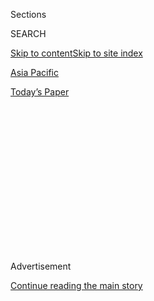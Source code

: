 <div id="app">

<div>

<div>

<div>

<div class="NYTAppHideMasthead css-1q2w90k e1suatyy0">

<div class="section css-ui9rw0 e1suatyy2">

<div class="css-eph4ug er09x8g0">

<div class="css-6n7j50">

</div>

<span class="css-1dv1kvn">Sections</span>

<div class="css-10488qs">

<span class="css-1dv1kvn">SEARCH</span>

</div>

[Skip to content](#site-content)[Skip to site index](#site-index)

</div>

<div id="masthead-section-label" class="css-1wr3we4 eaxe0e00">

[Asia
Pacific](https://www.nytimes3xbfgragh.onion/section/world/asia)

</div>

<div class="css-10698na e1huz5gh0">

</div>

</div>

<div id="masthead-bar-one" class="section hasLinks css-15hmgas e1csuq9d3">

<div class="css-uqyvli e1csuq9d0">

</div>

<div class="css-1uqjmks e1csuq9d1">

</div>

<div class="css-9e9ivx">

[](https://myaccount.nytimes3xbfgragh.onion/auth/login?response_type=cookie&client_id=vi)

</div>

<div class="css-1bvtpon e1csuq9d2">

[Today’s
Paper](https://www.nytimes3xbfgragh.onion/section/todayspaper)

</div>

</div>

</div>

</div>

<div data-aria-hidden="false">

<div id="site-content" data-role="main">

<div>

<div class="css-1aor85t" style="opacity:0.000000001;z-index:-1;visibility:hidden">

<div class="css-1hqnpie">

<div class="css-epjblv">

<span class="css-17xtcya">[Asia
Pacific](/section/world/asia)</span><span class="css-x15j1o">|</span><span class="css-fwqvlz">Japanese
Government Urges Another Increase in Military
Spending</span>

</div>

<div class="css-k008qs">

<div class="css-1iwv8en">

<span class="css-18z7m18"></span>

<div>

</div>

</div>

<span class="css-1n6z4y">https://nyti.ms/2bZ57yJ</span>

<div class="css-1705lsu">

<div class="css-4xjgmj">

<div class="css-4skfbu" data-role="toolbar" data-aria-label="Social Media Share buttons, Save button, and Comments Panel with current comment count" data-testid="share-tools">

  - 
  - 
  - 
  - 
    
    <div class="css-6n7j50">
    
    </div>

  - 

</div>

</div>

</div>

</div>

</div>

</div>

<div class="css-13pd83m">

</div>

<div id="top-wrapper" class="css-1sy8kpn">

<div id="top-slug" class="css-l9onyx">

Advertisement

</div>

[Continue reading the main
story](#after-top)

<div class="ad top-wrapper" style="text-align:center;height:100%;display:block;min-height:250px">

<div id="top" class="place-ad" data-position="top" data-size-key="top">

</div>

</div>

<div id="after-top">

</div>

</div>

<div id="sponsor-wrapper" class="css-1hyfx7x">

<div id="sponsor-slug" class="css-19vbshk">

Supported by

</div>

[Continue reading the main
story](#after-sponsor)

<div id="sponsor" class="ad sponsor-wrapper" style="text-align:center;height:100%;display:block">

</div>

<div id="after-sponsor">

</div>

</div>

<div class="css-1vkm6nb ehdk2mb0">

# Japanese Government Urges Another Increase in Military Spending

</div>

<div class="css-79elbk" data-testid="photoviewer-wrapper">

<div class="css-z3e15g" data-testid="photoviewer-wrapper-hidden">

</div>

<div class="css-1a48zt4 ehw59r15" data-testid="photoviewer-children">

![<span class="css-16f3y1r e13ogyst0" data-aria-hidden="true">Tanks from
Japan’s Ground Self-Defense Force during a drill last week in the
foothills of Mount
Fuji.</span><span class="css-cnj6d5 e1z0qqy90" itemprop="copyrightHolder"><span class="css-1ly73wi e1tej78p0">Credit...</span><span><span>Kimimasa
Mayama/European Pressphoto
Agency</span></span></span>](https://static01.graylady3jvrrxbe.onion/images/2016/08/31/world/31Japan-web1/31Japan-web1-articleInline.jpg?quality=75&auto=webp&disable=upscale)

</div>

</div>

<div class="css-xt80pu e12qa4dv0">

<div class="css-18e8msd">

<div class="css-vp77d3 epjyd6m0">

<div class="css-1baulvz">

By [<span class="css-1baulvz last-byline" itemprop="name">Motoko
Rich</span>](http://www.nytimes3xbfgragh.onion/by/motoko-rich)

</div>

</div>

  - Aug. 30,
    2016

  - 
    
    <div class="css-4xjgmj">
    
    <div class="css-d8bdto" data-role="toolbar" data-aria-label="Social Media Share buttons, Save button, and Comments Panel with current comment count" data-testid="share-tools">
    
      - 
      - 
      - 
      - 
        
        <div class="css-6n7j50">
        
        </div>
    
      - 
    
    </div>
    
    </div>

</div>

</div>

<div class="section meteredContent css-1r7ky0e" name="articleBody" itemprop="articleBody">

<div class="css-1fanzo5 StoryBodyCompanionColumn">

<div class="css-53u6y8">

TOKYO — The government of Prime Minister Shinzo Abe is requesting
another increase in spending on Japan’s armed forces, with a plan to
expand missile defenses that would test the nation’s commitment to
pacifism and escalate a regional arms race with China and North Korea.

With rising threats from North Korea’s nuclear and ballistic missile
program and repeated incursions by Chinese ships into waters surrounding
a string of islands claimed by Japan, the request would let the Defense
Ministry develop new antiballistic missiles and place troops on southern
islands closer to the chain in dispute with China.

If approved, the budget proposal for 5.17 trillion yen, or $50.2
billion, formally submitted on Wednesday, would be the nation’s
fifth-straight annual increase in military spending. It is a 2.3 percent
rise over last year.

The request includes proposals to develop and potentially purchase new
antiballistic missiles that can be launched from ships or land, and to
upgrade and extend the range of the country’s current land-based missile
defense systems, a significant expansion of Japan’s missile defense
capabilities.

</div>

</div>

<div class="css-1fanzo5 StoryBodyCompanionColumn">

<div class="css-53u6y8">

The budget also details plans to buy an additional submarine and new
fighter aircraft, and to put close to 1,300 soldiers from the
Self-Defense Force, Japan’s military, on the southern islands of
Kagoshima and Okinawa. These locations are closer to the Senkaku, the
chain of islands where both China and Japan claim territorial rights.

Despite Japan’s longstanding postwar pacifism, initially imposed by a
Constitution that was largely written by American occupiers, the country
has long argued that the Constitution does not prevent it from
maintaining defensive equipment and troops.

But the definition of what is needed to defend the country has evolved
as Japan confronts new dangers. Throughout the 1990s and early 2000s,
government assessments of security in the region led to a decrease in
defense budgets every year.

Yet five years ago, the government began increasing its budget again as
new provocations emerged from China and North Korea.

</div>

</div>

<div class="css-1fanzo5 StoryBodyCompanionColumn">

<div class="css-53u6y8">

The budget deliberations come as Mr. Abe’s government is reconsidering
the country’s pacifist stance. Mr. Abe has long expressed his interest
in revising the clause in the
[Constitution](http://japan.kantei.go.jp/constitution_and_government_of_japan/constitution_e.html)
that says the country must “forever renounce war,” and he helped push
through new security laws last year that permit Japan’s troops to
participate in overseas combat missions.

</div>

</div>

<div class="css-79elbk" data-testid="photoviewer-wrapper">

<div class="css-z3e15g" data-testid="photoviewer-wrapper-hidden">

</div>

<div class="css-1a48zt4 ehw59r15" data-testid="photoviewer-children">

![<span class="css-16f3y1r e13ogyst0" data-aria-hidden="true">Vessels
from Japan’s Maritime Self-Defense Force during a fleet review off
Sagami Bay, south of Tokyo, in
2015.</span><span class="css-cnj6d5 e1z0qqy90" itemprop="copyrightHolder"><span class="css-1ly73wi e1tej78p0">Credit...</span><span>Shizuo
Kambayashi/Associated
Press</span></span>](https://static01.graylady3jvrrxbe.onion/images/2016/08/31/world/31Japan-web2/31Japan-web2-articleInline.jpg?quality=75&auto=webp&disable=upscale)

</div>

</div>

<div class="css-1fanzo5 StoryBodyCompanionColumn">

<div class="css-53u6y8">

A majority of the Japanese public generally opposes amending the
pacifist Constitution; [protesters mounted large demonstrations against
the security bills last
year](http://www.nytimes3xbfgragh.onion/2015/07/17/world/asia/japans-lower-house-passes-bills-giving-military-freer-hand-to-fight.html).
Yet some Japanese consider the gradual buildup of military firepower
necessary for their protection.

North Korea continues to develop its nuclear capabilities and test-fire
ballistic missiles that land ever closer to Japan. Just last week,
[North Korea launched a
missile](http://www.nytimes3xbfgragh.onion/2016/08/25/world/asia/japan-china-korea-missile-test.html)
from a submarine off its east coast that flew 310 miles toward Japan,
much farther than in previous attempts. By extending the range of some
antiballistic missile systems, the Japanese would be better equipped to
shoot down missiles launched by Pyongyang.

Japan’s current land-based missile defense systems have a medium range
for intercepting incoming ballistic missiles. By expanding that range,
the new systems should be able to shoot down missiles before they get so
close.

As for the Chinese, their vessels have repeatedly sailed into disputed
waters surrounding a group of uninhabited Japanese-controlled islands in
the East China Sea, known as the Senkaku to Japan and the Diaoyu to
China. In June, [China sent a warship within 24 nautical miles of the
islands](http://www.nytimes3xbfgragh.onion/2016/06/10/world/asia/japan-china-navy-protest.html);
Mr. Abe responded by putting the Japanese Navy and coast guard on alert.

Japan’s defense budget proposal includes funds to help proceed with
development, in conjunction with the United States, of advanced
antiballistic missiles that can be launched from ships and that have
much longer ranges than previous incarnations.

Experts said these missiles could be used not only to shoot down North
Korean missiles, but also to deter China from invading the disputed
islands. Placing more troops on the southern islands of Japan is also
intended to deter China from moving closer to the Senkaku.

</div>

</div>

<div class="css-1fanzo5 StoryBodyCompanionColumn">

<div class="css-53u6y8">

“We’re in the middle of what is commonly called the security dilemma,”
said [Richard
Samuels](http://web.mit.edu/polisci/people/faculty/richard-samuels.html),
a Japan specialist and the director of the Center for International
Studies at the Massachusetts Institute of Technology.

“When one nation does something which it believes to be defensive and in
its own interests, its competitor will see it as threatening and see it
as offensive, and then you get this arms race and security dilemma,” he
said. “That’s very much in play here.”

The Defense Ministry’s budget request must be reviewed by the Finance
Ministry and approved by Parliament before any purchases can be made.

Analysts said nothing in the new budget request suggested that Japan
would cross the line from a primarily defensive stance to a more
offensive one.

“If they started to procure long-range bombers or intercontinental
ballistic missiles, those would be the things where I would say, ‘Now we
are seeing something radically different,’” said Jeffrey Hornung, a
research fellow for security and foreign policy at Sasakawa USA, a think
tank in Washington.

The new equipment proposals also seem carefully calibrated to address
current threats. The plan to extend the range of existing PAC-3 missile
defense systems from the current limit of about 19 miles, for example,
would help Japan protect against North Korean missiles but avoid the
appearance of instigating new confrontations, analysts said.

</div>

</div>

<div class="css-1fanzo5 StoryBodyCompanionColumn">

<div class="css-53u6y8">

“I think these ranges are very carefully selected,” said Bonnie S.
Glaser, senior Asia adviser at the Center for Strategic and
International Studies in Washington. She noted that Japan would, for
instance, be aware of China’s objection to any hint that Japan might get
involved in disputes over Taiwan. The distances of the missiles
proposed, she said, would not extend to Taiwan.

Amid
[controversy](http://www.nytimes3xbfgragh.onion/2016/06/05/world/asia/okinawa-murder-case-heightens-outcry-over-us-militarys-presence.html)
over Japan’s continued hosting of American bases and troops on the
island of Okinawa, the current budget proposal also includes a request
for a slight increase in spending on American operations to 178.7
billion yen.

All told, the budget request remains less than 1 percent of Japan’s
gross domestic product, a self-imposed constraint that few Japanese
administrations have breached.

Some analysts noted that with China rapidly increasing its military
budget, Japan’s current military spending might not be sufficient. “In
the long run, if the military balance in East Asia shifts in favor of
China significantly, we might have to do much more than what we are
doing right now,” said Narushige Michishita, director of the Security
and International Studies Program at the National Graduate Institute for
Policy Studies in Tokyo.

Tooru Miyamoto, a Communist Party member of the House of
Representatives, said he did not approve of the increased expenditures
at a time when the economy continues to stagnate. “I want such money to
be spent on day care centers,” he said.

At an annual review staged by the Ground Self-Defense Force in the
foothills of Mount Fuji last weekend, 25,000 spectators gathered to
watch a parade of tanks, helicopters and other armored vehicles, with
soldiers detonating artillery against artificial targets.

In one segment described as a demonstration of how troops would respond
to an attack on unspecified islands, soldiers dropped from Chinook
helicopters and tanks rolled across a muddy field.

</div>

</div>

<div class="css-1fanzo5 StoryBodyCompanionColumn">

<div class="css-53u6y8">

Naoko Matsumaru, 42, who works in a flour mill, attended the drills with
her young daughter and son.

She said that she had been concerned about threats from North Korea and
China, but that “after seeing today’s show, I feel maybe we are actually
O.K.”

Those who value Japan’s pacifism said they were concerned about the
expanded military role.

“In these times, I am a little bit worried,” said Toru Matsuzaki, 71, a
woodworker. He referred to a generation of “heiwa boke,” people who
innocently take peace for granted. “Realistically, it may be necessary
to increase the budget,” he said, “but I don’t like it.”

</div>

</div>

</div>

<div>

</div>

<div>

</div>

<div>

</div>

<div>

<div id="bottom-wrapper" class="css-1ede5it">

<div id="bottom-slug" class="css-l9onyx">

Advertisement

</div>

[Continue reading the main
story](#after-bottom)

<div id="bottom" class="ad bottom-wrapper" style="text-align:center;height:100%;display:block;min-height:90px">

</div>

<div id="after-bottom">

</div>

</div>

</div>

</div>

</div>

## Site Index

<div>

</div>

## Site Information Navigation

  - [© <span>2020</span> <span>The New York Times
    Company</span>](https://help.nytimes3xbfgragh.onion/hc/en-us/articles/115014792127-Copyright-notice)

<!-- end list -->

  - [NYTCo](https://www.nytco.com/)
  - [Contact
    Us](https://help.nytimes3xbfgragh.onion/hc/en-us/articles/115015385887-Contact-Us)
  - [Work with us](https://www.nytco.com/careers/)
  - [Advertise](https://nytmediakit.com/)
  - [T Brand Studio](http://www.tbrandstudio.com/)
  - [Your Ad
    Choices](https://www.nytimes3xbfgragh.onion/privacy/cookie-policy#how-do-i-manage-trackers)
  - [Privacy](https://www.nytimes3xbfgragh.onion/privacy)
  - [Terms of
    Service](https://help.nytimes3xbfgragh.onion/hc/en-us/articles/115014893428-Terms-of-service)
  - [Terms of
    Sale](https://help.nytimes3xbfgragh.onion/hc/en-us/articles/115014893968-Terms-of-sale)
  - [Site
    Map](https://spiderbites.nytimes3xbfgragh.onion)
  - [Help](https://help.nytimes3xbfgragh.onion/hc/en-us)
  - [Subscriptions](https://www.nytimes3xbfgragh.onion/subscription?campaignId=37WXW)

</div>

</div>

</div>

</div>
